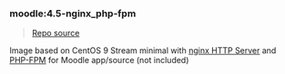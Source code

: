 ### moodle:4.5-nginx_php-fpm
> [Repo source](https://github.com/krestomatio/container_builder/tree/master/moodle/moodle45_nginx124_php83-fpm)

Image based on CentOS 9 Stream minimal with [nginx HTTP Server](https://nginx.org/) and [PHP-FPM](https://php-fpm.org/) for Moodle app/source (not included)
